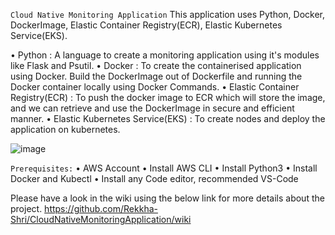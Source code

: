 ``Cloud Native Monitoring Application``
This application uses Python, Docker, DockerImage, Elastic Container Registry(ECR), Elastic Kubernetes Service(EKS).

•	Python : A language to create a monitoring application using it's modules like Flask and Psutil.
•	Docker : To create the containerised application using Docker. Build the DockerImage out of Dockerfile and running the Docker container locally using Docker Commands.
•	Elastic Container Registry(ECR) : To push the docker image to ECR which will store the image, and we can retrieve and use the DockerImage in secure and efficient manner.
•	Elastic Kubernetes Service(EKS) : To create nodes and deploy the application on kubernetes.

![image](https://github.com/Rekkha-Shri/CloudNativeMonitoringApplication/assets/136299028/8e6e90ac-3ec1-445e-b079-ee05c4b236e5)


``Prerequisites:``
•	AWS Account
•	Install AWS CLI
•	Install Python3
•	Install Docker and Kubectl
•	Install any Code editor, recommended VS-Code

Please have a look in the wiki using the below link for more details about the project.
https://github.com/Rekkha-Shri/CloudNativeMonitoringApplication/wiki
